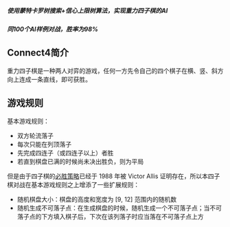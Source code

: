 ##### 使用蒙特卡罗树搜索+信心上限树算法，实现重力四子棋的AI

##### 同100个AI样例对战，胜率为98%

## Connect4简介

重力四子棋是一种两人对弈的游戏，任何一方先令自己的四个棋子在横、竖、斜方向上连成一条直线，即可获胜。  

## 游戏规则

基本游戏规则：

- 双方轮流落子
- 每次只能在列顶落子
- 先完成四连子（或四连子以上）者胜
- 若直到棋盘已满的时候尚未决出胜负，则为平局

但是由于四子棋的[必胜策略](http://www.informatik.uni-trier.de/~fernau/DSL0607/Masterthesis-Viergewinnt.pdf)已经于 1988 年被 Victor Allis 证明存在，所以本四子棋对战在基本游戏规则之上增添了一些扩展规则：

- 随机棋盘大小：棋盘的高度和宽度为 [9, 12] 范围内的随机数
- 随机生成不可落子点：在生成棋盘的时候，随机生成一个不可落子点；当不可落子点的下方填入棋子后，下次在该列落子时应当落在不可落子点上方
